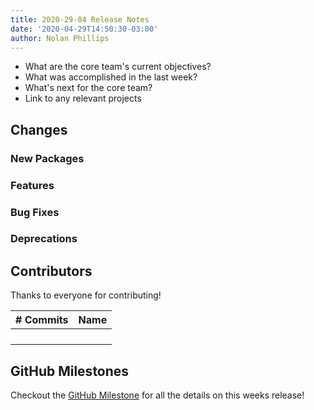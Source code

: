 ```yaml
---
title: 2020-29-04 Release Notes
date: '2020-04-29T14:50:30-03:00'
author: Nolan Phillips
---
```

* What are the core team's current objectives?
* What was accomplished in the last week?
* What's next for the core team?
* Link to any relevant projects

## Changes

### New Packages

### Features

### Bug Fixes

### Deprecations

## Contributors

Thanks to everyone for contributing!

| # Commits | Name |
| --- | --- |
|  |  |
|  |  |
|  |  |
|  |  |

## GitHub Milestones

Checkout the [GitHub Milestone](https://github.com/tinacms/tinacms/milestone/1?closed=1) for all the details on this weeks release!